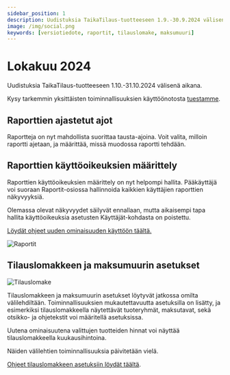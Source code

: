 ```yaml
---
sidebar_position: 1
description: Uudistuksia TaikaTilaus-tuotteeseen 1.9.-30.9.2024 välisenä aikana
image: /img/social.png
keywords: [versiotiedote, raportit, tilauslomake, maksumuuri]
---
```


# Lokakuu 2024

Uudistuksia TaikaTilaus-tuotteeseen 1.10.-31.10.2024 välisenä aikana.

Kysy tarkemmin yksittäisten toiminnallisuuksien käyttöönotosta [tuestamme](https://taikatilaus.freshdesk.com/).

## Raporttien ajastetut ajot

Raportteja on nyt mahdollista suorittaa tausta-ajoina. Voit valita, milloin raportti ajetaan, ja määrittää, missä muodossa raportti tehdään.

## Raporttien käyttöoikeuksien määrittely

Raporttien käyttöoikeuksien määrittely on nyt helpompi hallita. Pääkäyttäjä voi suoraan Raportit-osiossa hallinnoida kaikkien käyttäjien raporttien näkyvyyksiä.

Olemassa olevat näkyvyydet säilyvät ennallaan, mutta aikaisempi tapa hallita käyttöoikeuksia asetusten Käyttäjät-kohdasta on poistettu.

[Löydät ohjeet uuden ominaisuuden käyttöön täältä.](https://support.taikatilaus.fi/docs/ohjeet/yleiset_ominaisuudet/raportit#raporttien-n%C3%A4kyvyyden-muokkaus)

![Raportit](/img/ohjeet/raporttien-nakyvyys2.png)

## Tilauslomakkeen ja maksumuurin asetukset

![Tilauslomake](/img/versiotiedotteet/tilaus-ja-maksumuuri.png)

Tilauslomakkeen ja maksumuurin asetukset löytyvät jatkossa omilta välilehdiltään. Toiminnallisuuksien mukautettavuutta asetuksilla on lisätty, ja esimerkiksi tilauslomakkeella näytettävät tuoteryhmät, maksutavat, sekä otsikko- ja ohjetekstit voi määritellä asetuksissa.

Uutena ominaisuutena valittujen tuotteiden hinnat voi näyttää tilauslomakkeella kuukausihintoina.

Näiden välilehtien toiminnallisuuksia päivitetään vielä.

[Ohjeet tilauslomakkeen asetuksiin löydät täältä](/docs/ohjeet/asetukset#tilauslomake).


